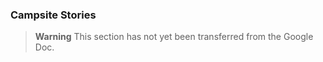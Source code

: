 ### Campsite Stories

> **Warning**
> This section has not yet been transferred from the Google Doc.
